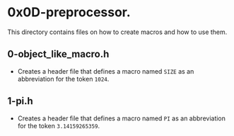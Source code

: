 # 0x0D-preprocessor.
This directory contains files on how to create macros and how to use them.

## 0-object\_like\_macro.h
* Creates a header file that defines a macro named `SIZE` as an abbreviation for the token `1024`.

## 1-pi.h
* Creates a header file that defines a macro named `PI` as an abbreviation for the token `3.14159265359`.
